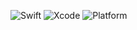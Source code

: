 ![Swift](https://img.shields.io/badge/Swift-5.0-orange)
![Xcode](https://img.shields.io/badge/Xcode-15-blue)
![Platform](https://img.shields.io/badge/iOS-15%2B-lightgrey)
